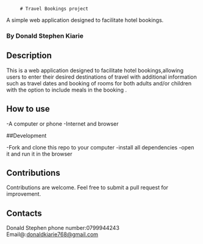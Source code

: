          # Travel Bookings project

A simple  web application designed to facilitate hotel bookings.

### By Donald Stephen Kiarie

 ## Description

This is a web application designed to facilitate hotel bookings,allowing users to enter their desired destinations of  travel with additional information such as travel dates  and booking of rooms for both adults and/or children with the option to include meals in the booking .


## How to use

-A computer or phone
-Internet and browser

##Development

 -Fork and clone this repo to your computer
 -install all dependencies
 -open it and run it in the browser

 ## Contributions

 Contributions are welcome. Feel free to submit a pull request for improvement.

## Contacts

 Donald Stephen
 phone number:0799944243 
 Email@:donaldkiarie768@gmail.com